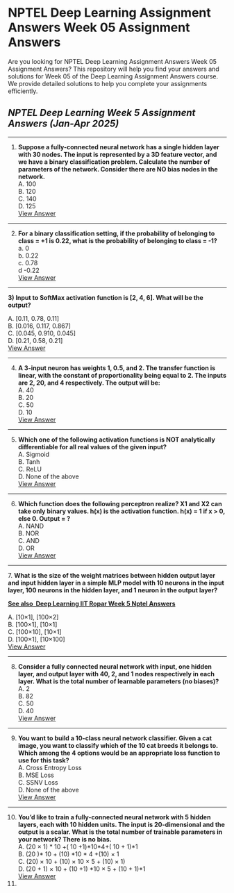 # NPTEL Deep Learning Assignment Answers Week 05 Assignment Answers

Are you looking for NPTEL Deep Learning Assignment Answers Week 05 Assignment Answers? This repository will help you find your answers and solutions for Week 05 of the Deep Learning Assignment Answers course. We provide detailed solutions to help you complete your assignments efficiently.


## _NPTEL Deep Learning Week 5 Assignment Answers_ _(Jan-Apr 2025)_

***

1. **Suppose a fully-connected neural network has a single hidden layer with 30 nodes. The input is represented by a 3D feature vector, and we have a binary classification problem. Calculate the number of parameters of the network. Consider there are NO bias nodes in the network.**\
   A. 100\
   B. 120\
   C. 140\
   D. 125\
   [View Answer](https://my.progiez.com/courses/nptel-deep-learning-assignment-answers/)

***

2. **For a binary classification setting, if the probability of belonging to class = +1 is 0.22, what is the probability of belonging to class = -1?**\
   a. 0\
   b. 0.22\
   c. 0.78\
   d -0.22\
   [View Answer](https://my.progiez.com/courses/nptel-deep-learning-assignment-answers/)

***

**3) Input to SoftMax activation function is \[2, 4, 6]. What will be the output?**

A. \[0.11, 0.78, 0.11]\
B. \[0.016, 0.117, 0.867]\
C. \[0.045, 0.910, 0.045]\
D. \[0.21, 0.58, 0.21]\
[View Answer](https://my.progiez.com/courses/nptel-deep-learning-assignment-answers/)

***

4. **A 3-input neuron has weights 1, 0.5, and 2. The transfer function is linear, with the constant of proportionality being equal to 2. The inputs are 2, 20, and 4 respectively. The output will be:**\
   A. 40\
   B. 20\
   C. 50\
   D. 10\
   [View Answer](https://my.progiez.com/courses/nptel-deep-learning-assignment-answers/)

***

5. **Which one of the following activation functions is NOT analytically differentiable for all real values of the given input?**\
   A. Sigmoid\
   B. Tanh\
   C. ReLU\
   D. None of the above\
   [View Answer](https://my.progiez.com/courses/nptel-deep-learning-assignment-answers/)

***

6. **Which function does the following perceptron realize? X1 and X2 can take only binary values. h(x) is the activation function. h(x) = 1 if x > 0, else 0. Output = ?**\
   A. NAND\
   B. NOR\
   C. AND\
   D. OR\
   [View Answer](https://my.progiez.com/courses/nptel-deep-learning-assignment-answers/)

***

7. **What is the size of the weight matrices between hidden output layer and input hidden layer in a simple MLP model with 10 neurons in the input layer, 100 neurons in the hidden layer, and 1 neuron in the output layer?**

[****See also**  **Deep Learning IIT Ropar Week 5 Nptel Answers****](https://progiez.com/deep-learning-iit-ropar-week-5-nptel-assignment-answers)

A. \[10×1], \[100×2]\
B. \[100×1], \[10×1]\
C. \[100×10], \[10×1]\
D. \[100×1], \[10×100]\
[View Answer](https://my.progiez.com/courses/nptel-deep-learning-assignment-answers/)

***

8. **Consider a fully connected neural network with input, one hidden layer, and output layer with 40, 2, and 1 nodes respectively in each layer. What is the total number of learnable parameters (no biases)?**\
   A. 2\
   B. 82\
   C. 50\
   D. 40\
   [View Answer](https://my.progiez.com/courses/nptel-deep-learning-assignment-answers/)

***

9. **You want to build a 10-class neural network classifier. Given a cat image, you want to classify which of the 10 cat breeds it belongs to. Which among the 4 options would be an appropriate loss function to use for this task?**\
   A. Cross Entropy Loss\
   B. MSE Loss\
   C. SSNV Loss\
   D. None of the above\
   [View Answer](https://my.progiez.com/courses/nptel-deep-learning-assignment-answers/)

***

10. **You’d like to train a fully-connected neural network with 5 hidden layers, each with 10 hidden units. The input is 20-dimensional and the output is a scalar. What is the total number of trainable parameters in your network? There is no bias.**\
    A. (20 × 1) \* 10 +( 10 +1)\*10\*4+( 10 + 1)\*1\
    B. (20 )\* 10 + (10) \*10 \* 4 +(10) × 1\
    C. (20) × 10 + (10) × 10 × 5 + (10) × 1)\
    D. (20 + 1) × 10 + (10 +1) \*10 × 5 + (10 + 1)\*1\
    [View Answer](https://my.progiez.com/courses/nptel-deep-learning-assignment-answers/)
11.
